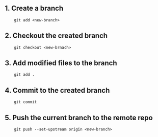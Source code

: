 ## 1. Create a branch
        
        git add <new-branch>

## 2. Checkout the created branch
        
        git checkout <new-brnach>

## 3. Add modified files to the branch

        git add .

## 4. Commit to the created branch

        git commit

## 5. Push the current branch to the remote repo

        git push --set-upstream origin <new-branch>